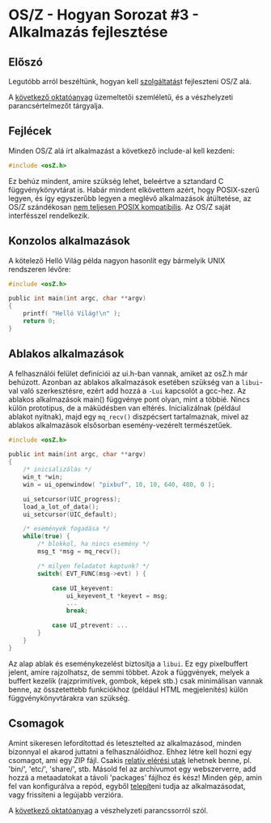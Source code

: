OS/Z - Hogyan Sorozat #3 - Alkalmazás fejlesztése
=================================================

Előszó
------

Legutóbb arról beszéltünk, hogyan kell [szolgáltatás](https://gitlab.com/bztsrc/osz/blob/master/docs/howto4-service.md)t fejleszteni
OS/Z alá.

A [következő oktatóanyag](https://gitlab.com/bztsrc/osz/blob/master/docs/howto6-rescueshell.md) üzemeltetői szemléletű, és a
vészhelyzeti parancsértelmezőt tárgyalja.

Fejlécek
--------

Minden OS/Z alá írt alkalmazást a következő include-al kell kezdeni:

```c
#include <osZ.h>
```

Ez behúz mindent, amire szükség lehet, beleértve a sztandard C függvénykönyvtárat is. Habár mindent elkövettem azért, hogy
POSIX-szerű legyen, és így egyszerűbb legyen a meglévő alkalmazások átültetése, az OS/Z szándékosan
[nem teljesen POSIX kompatíbilis](https://gitlab.com/bztsrc/osz/blob/master/docs/posix.md). Az OS/Z saját interfésszel rendelkezik.

Konzolos alkalmazások
---------------------

A kötelező Helló Világ példa nagyon hasonlít egy bármelyik UNIX rendszeren lévőre:

```c
#include <osZ.h>

public int main(int argc, char **argv)
{
    printf( "Helló Világ!\n" );
    return 0;
}
```

Ablakos alkalmazások
--------------------

A felhasználói felület definíciói az ui.h-ban vannak, amiket az osZ.h már behúzott. Azonban az ablakos alkalmazások esetében
szükség van a `libui`-val való szerkesztésre, ezért add hozzá a `-Lui` kapcsolót a gcc-hez. Az ablakos alkalmazások main()
függvénye pont olyan, mint a többié. Nincs külön prototípus, de a máküdésben van eltérés. Inicializálnak (például ablakot nyitnak),
majd egy `mq_recv()` diszpécsert tartalmaznak, mivel az ablakos alkalmazások elsősorban esemény-vezérelt természetűek.

```c
#include <osZ.h>

public int main(int argc, char **argv)
{
    /* inicializálás */
    win_t *win;
    win = ui_openwindow( "pixbuf", 10, 10, 640, 480, 0 );

    ui_setcursor(UIC_progress);
    load_a_lot_of_data();
    ui_setcursor(UIC_default);

    /* események fogadása */
    while(true) {
        /* blokkol, ha nincs esemény */
        msg_t *msg = mq_recv();

        /* milyen feladatot kaptunk? */
        switch( EVT_FUNC(msg->evt) ) {

            case UI_keyevent:
                ui_keyevent_t *keyevt = msg;
                ...
                break;

            case UI_ptrevent: ...
        }
    }
}
```

Az alap ablak és eseménykezelést biztosítja a `libui`. Ez egy pixelbuffert jelent, amire rajzolhatsz, de semmi többet. Azok a
függvények, melyek a buffert kezelik (rajzprimitívek, gombok, képek stb.) csak minimálisan vannak benne, az összetettebb
funkciókhoz (például HTML megjelenítés) külön függvénykönyvtárakra van szükség.

Csomagok
--------

Amint sikeresen lefordítottad és letesztelted az alkalmazásod, minden bizonnyal el akarod juttatni a felhasználóidhoz.
Ehhez létre kell hozni egy csomagot, ami egy ZIP fájl. Csakis [relatív elérési utak](https://gitlab.com/bztsrc/osz/blob/master/docs/vfs.md#usr)
lehetnek benne, pl. 'bin/', 'etc/', 'share/', stb. Másold fel az archívumot egy webszerverre, add hozzá a metaadatokat
a távoli 'packages' fájlhoz és kész! Minden gép, amin fel van konfigurálva a repód, egyből [telepít](https://gitlab.com/bztsrc/osz/blob/master/docs/howto7-install.md)eni
tudja az alkalmazásodat, vagy frissíteni a legújabb verzióra.

A [következő oktatóanyag](https://gitlab.com/bztsrc/osz/blob/master/docs/howto6-rescueshell.md) a vészhelyzeti parancssorról szól.
